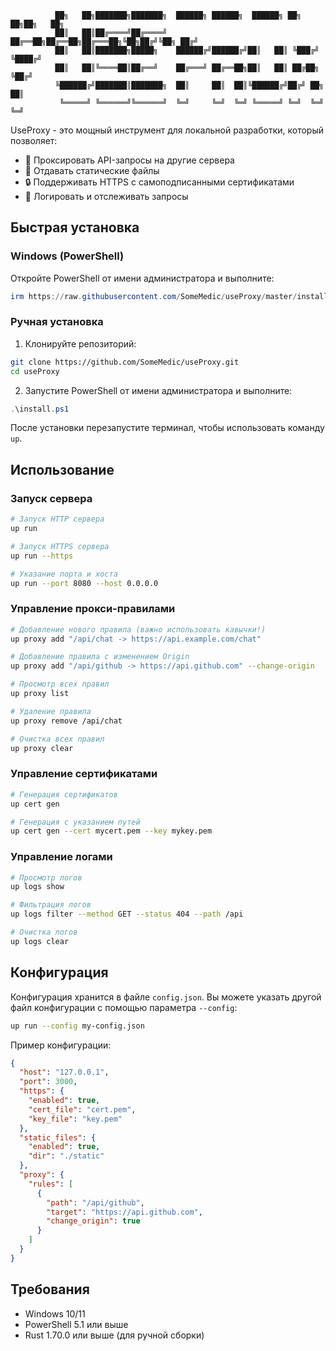 ```
          ██╗   ██╗███████╗███████╗  ██████╗ ██████╗  ██████╗ ██╗  ██╗██╗   ██╗
          ██║   ██║██╔════╝██╔════╝  ██╔══██╗██╔══██╗██╔═══██╗╚██╗██╔╝╚██╗ ██╔╝
          ██║   ██║███████╗█████╗    ██████╔╝██████╔╝██║   ██║ ╚███╔╝  ╚████╔╝ 
          ██║   ██║╚════██║██╔══╝    ██╔═══╝ ██╔══██╗██║   ██║ ██╔██╗   ╚██╔╝  
          ╚██████╔╝███████║███████╗  ██║     ██║  ██║╚██████╔╝██╔╝ ██╗   ██║   
           ╚═════╝ ╚══════╝╚══════╝  ╚═╝     ╚═╝  ╚═╝ ╚═════╝ ╚═╝  ╚═╝   ╚═╝   
```

UseProxy - это мощный инструмент для локальной разработки, который позволяет:
- 🔄 Проксировать API-запросы на другие сервера
- 📁 Отдавать статические файлы
- 🔒 Поддерживать HTTPS с самоподписанными сертификатами
- 📝 Логировать и отслеживать запросы

## Быстрая установка

### Windows (PowerShell)

Откройте PowerShell от имени администратора и выполните:

```powershell
irm https://raw.githubusercontent.com/SomeMedic/useProxy/master/install.ps1 | iex
```

### Ручная установка

1. Клонируйте репозиторий:
```bash
git clone https://github.com/SomeMedic/useProxy.git
cd useProxy
```

2. Запустите PowerShell от имени администратора и выполните:
```powershell
.\install.ps1
```

После установки перезапустите терминал, чтобы использовать команду `up`.

## Использование

### Запуск сервера

```bash
# Запуск HTTP сервера
up run

# Запуск HTTPS сервера
up run --https

# Указание порта и хоста
up run --port 8080 --host 0.0.0.0
```

### Управление прокси-правилами

```bash
# Добавление нового правила (важно использовать кавычки!)
up proxy add "/api/chat -> https://api.example.com/chat"

# Добавление правила с изменением Origin
up proxy add "/api/github -> https://api.github.com" --change-origin

# Просмотр всех правил
up proxy list

# Удаление правила
up proxy remove /api/chat

# Очистка всех правил
up proxy clear
```

### Управление сертификатами

```bash
# Генерация сертификатов
up cert gen

# Генерация с указанием путей
up cert gen --cert mycert.pem --key mykey.pem
```

### Управление логами

```bash
# Просмотр логов
up logs show

# Фильтрация логов
up logs filter --method GET --status 404 --path /api

# Очистка логов
up logs clear
```

## Конфигурация

Конфигурация хранится в файле `config.json`. Вы можете указать другой файл конфигурации с помощью параметра `--config`:

```bash
up run --config my-config.json
```

Пример конфигурации:
```json
{
  "host": "127.0.0.1",
  "port": 3000,
  "https": {
    "enabled": true,
    "cert_file": "cert.pem",
    "key_file": "key.pem"
  },
  "static_files": {
    "enabled": true,
    "dir": "./static"
  },
  "proxy": {
    "rules": [
      {
        "path": "/api/github",
        "target": "https://api.github.com",
        "change_origin": true
      }
    ]
  }
}
```

## Требования

- Windows 10/11
- PowerShell 5.1 или выше
- Rust 1.70.0 или выше (для ручной сборки)
